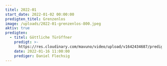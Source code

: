```yaml
---
titel: 2022-01
start_date: 2022-01-02 00:00:00
predigten_titel: Grenzenlos
image: /uploads/2022-01-grenzenlos-800.jpeg
aktiv: true
predigten:
  - titel: Göttliche Türöffner
    predigt: >-
      https://res.cloudinary.com/mavuno/video/upload/v1642434687/predigten/2022-01%20Grenzenlos/2022-01-16_GoDi_Mavuno_Berlin_-_Grenzenlos_1_-_G%C3%B6ttliche_T%C3%BCr%C3%B6ffner_1.mp3
    date: 2022-01-16 11:00:00
    prediger: Daniel Flechsig
---
```


